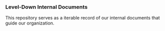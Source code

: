 ### Level-Down Internal Documents

This repository serves as a iterable record of our internal documents that guide our organization.